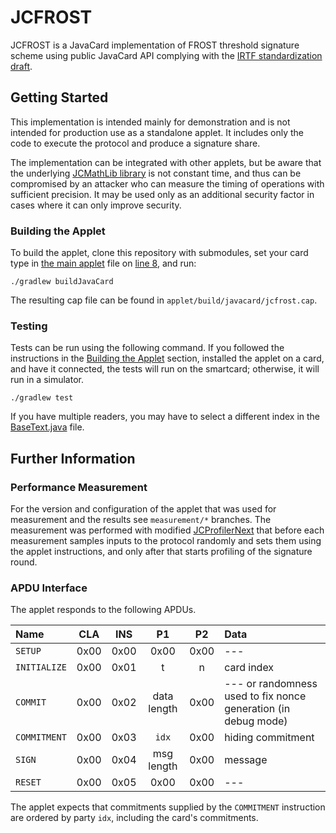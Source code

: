 # JCFROST

JCFROST is a JavaCard implementation of FROST threshold signature scheme using public JavaCard API complying with the [IRTF standardization draft](https://datatracker.ietf.org/doc/draft-irtf-cfrg-frost/).

## Getting Started

This implementation is intended mainly for demonstration and is not intended for production use as a standalone applet. It includes only the code to execute the protocol and produce a signature share.

The implementation can be integrated with other applets, but be aware that the underlying [JCMathLib library](https://github.com/OpenCryptoProject/JCMathLib) is not constant time, and thus can be compromised by an attacker who can measure the timing of operations with sufficient precision. It may be used only as an additional security factor in cases where it can only improve security.

### Building the Applet

To build the applet, clone this repository with submodules, set your card type in [the main applet](applet/src/main/java/jcfrost/JCFROST.java#L8) file on [line 8](applet/src/main/java/jcfrost/JCFROST.java#L8), and run:

```
./gradlew buildJavaCard
```

The resulting cap file can be found in `applet/build/javacard/jcfrost.cap`.

### Testing

Tests can be run using the following command. If you followed the instructions in the [Building the Applet](#building-the-applet) section, installed the applet on a card, and have it connected, the tests will run on the smartcard; otherwise, it will run in a simulator.

```
./gradlew test
```

If you have multiple readers, you may have to select a different index in the [BaseText.java](applet/src/test/java/tests/BaseTest.java#L70) file.

## Further Information

### Performance Measurement

For the version and configuration of the applet that was used for measurement and the results see `measurement/*` branches. The measurement was performed with modified [JCProfilerNext](https://github.com/lzaoral/JCProfilerNext) that before each measurement samples inputs to the protocol randomly and sets them using the applet instructions, and only after that starts profiling of the signature round.

### APDU Interface

The applet responds to the following APDUs.

| Name         | CLA   | INS   | P1           | P2         | Data                                                           |
| :---         | :---: | :---: | :---:        | :---:      | :---                                                           |
| `SETUP`      | 0x00  | 0x00  | 0x00         | 0x00       | ---                                                            |
| `INITIALIZE` | 0x00  | 0x01  | t            | n          | card index || secret key share || group public key             |
| `COMMIT`     | 0x00  | 0x02  | data length  | 0x00       | --- or randomness used to fix nonce generation (in debug mode) |
| `COMMITMENT` | 0x00  | 0x03  | `idx`        | 0x00       | hiding commitment || binding commitment of party `idx`         |
| `SIGN`       | 0x00  | 0x04  | msg length   | 0x00       | message                                                        |
| `RESET`      | 0x00  | 0x05  | 0x00         | 0x00       | ---                                                            |

The applet expects that commitments supplied by the `COMMITMENT` instruction are ordered by party `idx`, including the card's commitments.
